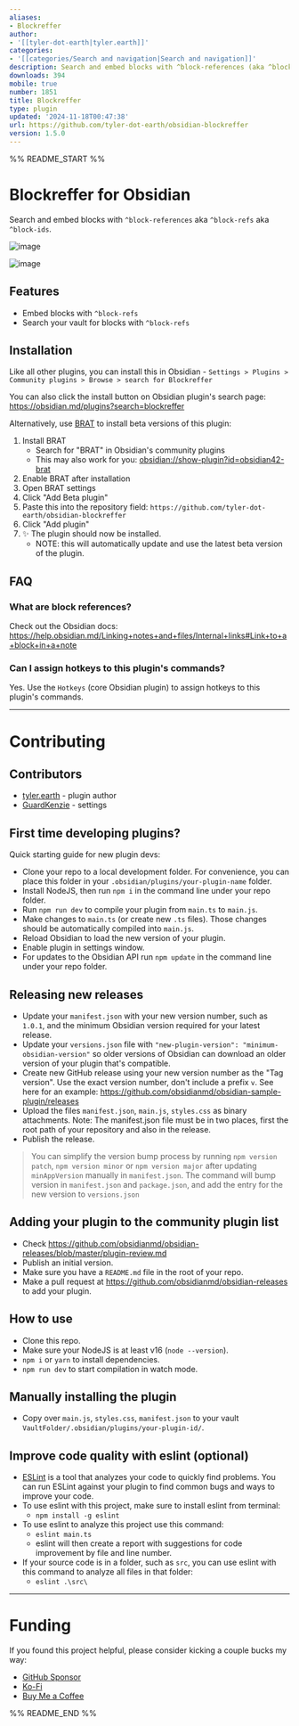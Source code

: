 ```yaml
---
aliases:
- Blockreffer
author:
- '[[tyler-dot-earth|tyler.earth]]'
categories:
- '[[categories/Search and navigation|Search and navigation]]'
description: Search and embed blocks with ^block-references (aka ^block-ids)
downloads: 394
mobile: true
number: 1851
title: Blockreffer
type: plugin
updated: '2024-11-18T00:47:38'
url: https://github.com/tyler-dot-earth/obsidian-blockreffer
version: 1.5.0
---
```


%% README_START %%

# Blockreffer for Obsidian

Search and embed blocks with `^block-references` aka `^block-refs` aka `^block-ids`.

![image](https://github.com/user-attachments/assets/040fbea0-4364-4f3a-9229-e1602571e928)

![image](https://github.com/user-attachments/assets/b467137d-ca02-4aff-a7ea-bed1154a40fb)


## Features

- Embed blocks with `^block-refs`
- Search your vault for blocks with `^block-refs`

## Installation

Like all other plugins, you can install this in Obsidian - `Settings > Plugins > Community plugins > Browse > search for Blockreffer`

You can also click the install button on Obsidian plugin's search page: https://obsidian.md/plugins?search=blockreffer

Alternatively, use [BRAT](https://tfthacker.com/BRAT) to install beta versions of this plugin:
1. Install BRAT
	- Search for "BRAT" in Obsidian's community plugins
	- This may also work for you: [obsidian://show-plugin?id=obsidian42-brat](obsidian://show-plugin?id=obsidian42-brat)
1. Enable BRAT after installation
1. Open BRAT settings
1. Click "Add Beta plugin"
1. Paste this into the repository field: `https://github.com/tyler-dot-earth/obsidian-blockreffer`
1. Click "Add plugin"
1. :sparkles: The plugin should now be installed.
	- NOTE: this will automatically update and use the latest beta version of the plugin.

## FAQ

### What are block references?

Check out the Obsidian docs: https://help.obsidian.md/Linking+notes+and+files/Internal+links#Link+to+a+block+in+a+note

### Can I assign hotkeys to this plugin's commands?

Yes. Use the `Hotkeys` (core Obsidian plugin) to assign hotkeys to this plugin's commands.

---

# Contributing

## Contributors

- [tyler.earth](https://github.com/tyler-dot-earth) - plugin author
- [GuardKenzie](https://github.com/GuardKenzie) - settings

## First time developing plugins?

Quick starting guide for new plugin devs:

- Clone your repo to a local development folder. For convenience, you can place this folder in your `.obsidian/plugins/your-plugin-name` folder.
- Install NodeJS, then run `npm i` in the command line under your repo folder.
- Run `npm run dev` to compile your plugin from `main.ts` to `main.js`.
- Make changes to `main.ts` (or create new `.ts` files). Those changes should be automatically compiled into `main.js`.
- Reload Obsidian to load the new version of your plugin.
- Enable plugin in settings window.
- For updates to the Obsidian API run `npm update` in the command line under your repo folder.

## Releasing new releases

- Update your `manifest.json` with your new version number, such as `1.0.1`, and the minimum Obsidian version required for your latest release.
- Update your `versions.json` file with `"new-plugin-version": "minimum-obsidian-version"` so older versions of Obsidian can download an older version of your plugin that's compatible.
- Create new GitHub release using your new version number as the "Tag version". Use the exact version number, don't include a prefix `v`. See here for an example: https://github.com/obsidianmd/obsidian-sample-plugin/releases
- Upload the files `manifest.json`, `main.js`, `styles.css` as binary attachments. Note: The manifest.json file must be in two places, first the root path of your repository and also in the release.
- Publish the release.

> You can simplify the version bump process by running `npm version patch`, `npm version minor` or `npm version major` after updating `minAppVersion` manually in `manifest.json`.
> The command will bump version in `manifest.json` and `package.json`, and add the entry for the new version to `versions.json`

## Adding your plugin to the community plugin list

- Check https://github.com/obsidianmd/obsidian-releases/blob/master/plugin-review.md
- Publish an initial version.
- Make sure you have a `README.md` file in the root of your repo.
- Make a pull request at https://github.com/obsidianmd/obsidian-releases to add your plugin.

## How to use

- Clone this repo.
- Make sure your NodeJS is at least v16 (`node --version`).
- `npm i` or `yarn` to install dependencies.
- `npm run dev` to start compilation in watch mode.

## Manually installing the plugin

- Copy over `main.js`, `styles.css`, `manifest.json` to your vault `VaultFolder/.obsidian/plugins/your-plugin-id/`.

## Improve code quality with eslint (optional)
- [ESLint](https://eslint.org/) is a tool that analyzes your code to quickly find problems. You can run ESLint against your plugin to find common bugs and ways to improve your code. 
- To use eslint with this project, make sure to install eslint from terminal:
  - `npm install -g eslint`
- To use eslint to analyze this project use this command:
  - `eslint main.ts`
  - eslint will then create a report with suggestions for code improvement by file and line number.
- If your source code is in a folder, such as `src`, you can use eslint with this command to analyze all files in that folder:
  - `eslint .\src\`

---

# Funding

If you found this project helpful, please consider kicking a couple bucks my way:

- [GitHub Sponsor](https://github.com/sponsors/tyler-dot-earth)
- [Ko-Fi](https://ko-fi.com/tylerdotearth)
- [Buy Me a Coffee](https://buymeacoffee.com/tyler.earth)


%% README_END %%